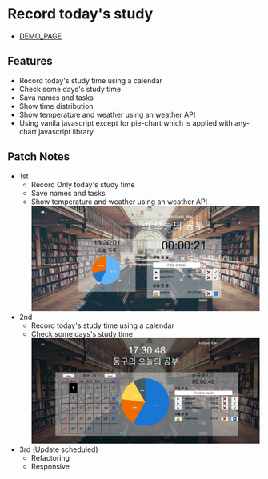 # Record today's study

- [DEMO_PAGE](https://ehdrn463.github.io/todoList-made-of-vanilaJS-anychartLIB/ "Go demo-page")

## Features

- Record today's study time using a calendar
- Check some days's study time
- Sava names and tasks
- Show time distribution
- Show temperature and weather using an weather API
- Using vanila javascript except for pie-chart which is applied with any-chart javascript library

## Patch Notes

- 1st
  - Record Only today's study time
  - Save names and tasks
  - Show temperature and weather using an weather API
    ![first_version](./demo_imgs/1st_ver.png)
- 2nd
  - Record today's study time using a calendar
  - Check some days's study time
    ![second_version](./demo_imgs/2nd_ver.png)
- 3rd (Update scheduled)
  - Refactoring
  - Responsive

